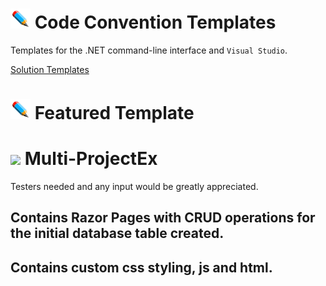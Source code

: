 # ![](/Assets/github-image32x32.png) Code Convention Templates
Templates for the .NET command-line interface and `Visual Studio`.

[Solution Templates](https://github.com/bboy77/Templates/tree/main/SolutionTemplates)

# ![](https://github.com/bboy77/Templates/blob/main/Assets/github-image32x32.png) Featured Template
# ![](https://github.com/bboy77/Templates/tree/main/SolutionTemplates/Content/Multi-ProjectEx) Multi-ProjectEx
Testers needed and any input would be greatly appreciated.
## Contains Razor Pages with CRUD operations for the initial database table created.<br/>
## Contains custom css styling, js and html.


 
